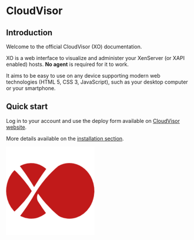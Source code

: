 # CloudVisor

## Introduction

Welcome to the official CloudVisor (XO) documentation.

XO is a web interface to visualize and administer your XenServer (or XAPI enabled) hosts. **No agent** is required for it to work.

It aims to be easy to use on any device supporting modern web technologies (HTML 5, CSS 3, JavaScript), such as your desktop computer or your smartphone.

## Quick start

Log in to your account and use the deploy form available on [CloudVisor website](https://xen-orchestra.com/#!/xoa).

More details available on the [installation section](installation.md#xoa).

![CloudVisor logo](./assets/logo.png)
